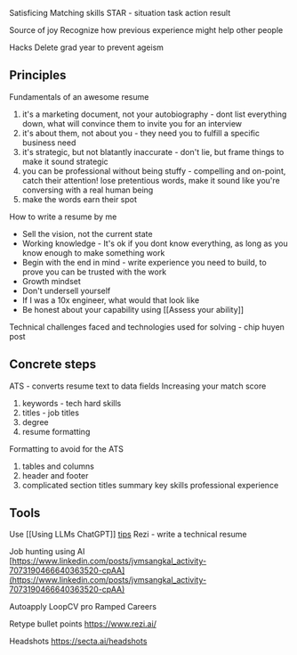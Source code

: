 Satisficing
Matching skills
STAR - situation task action result

Source of joy
Recognize how previous experience might help other people

Hacks
Delete grad year to prevent ageism

## Principles
Fundamentals of an awesome resume
1. it's a marketing document, not your autobiography - dont list everything down, what will convince them to invite you for an interview
1. it's about them, not about you - they need you to fulfill a specific business need
1. it's strategic, but not blatantly inaccurate - don't lie, but frame things to make it sound strategic
1. you can be professional without being stuffy - compelling and on-point, catch their attention! lose pretentious words, make it sound like you're conversing with a real human being
1. make the words earn their spot

How to write a resume by me
- Sell the vision, not the current state
- Working knowledge - It's ok if you dont know everything, as long as you know enough to make something work
- Begin with the end in mind - write experience you need to build, to prove you can be trusted with the work
- Growth mindset
- Don't undersell yourself
- If I was a 10x engineer, what would that look like 
- Be honest about your capability using [[Assess your ability]]

Technical challenges faced and technologies used for solving - chip huyen post

## Concrete steps
ATS - converts resume text to data fields
Increasing your match score
1. keywords - tech hard skills
1. titles - job titles
1. degree
1. resume formatting

Formatting to avoid for the ATS
1. tables and columns
1. header and footer
1. complicated section titles
summary
key skills
professional experience

## Tools
Use [[Using LLMs ChatGPT]]
[tips](https://www.linkedin.com/posts/brandonturp_how-to-land-your-dream-job-with-chatgpt-ugcPost-7038513771991953408-3aO-?utm_source=share&utm_medium=member_desktop)
Rezi - write a technical resume

Job hunting using AI  
[https://www.linkedin.com/posts/jvmsangkal_activity-7073190466640363520-cpAA](https://www.linkedin.com/posts/jvmsangkal_activity-7073190466640363520-cpAA)

Autoapply
LoopCV pro
Ramped Careers

Retype bullet points
https://www.rezi.ai/

Headshots https://secta.ai/headshots
